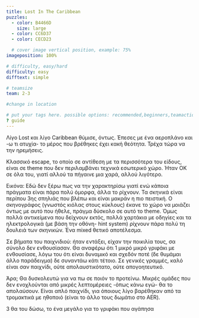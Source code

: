 ```yaml
---
title: Lost In The Caribbean
puzzles:
  - color: B4466D
    size: large
  - color: CC6D37
  - color: CECD23

  # cover image vertical position, example: 75%
imageposition: 100%

# difficulty, easy/hard
difficulty: easy
difftext: simple

# teamsize
team: 2-3

#change in location

# put your tags here. possible options: recommended,beginners,teamaction,duet
? guide
---
```


Λίγο Lost και λίγο Caribbean θύμισε, όντως. Έπεσες με ένα αεροπλάνο και -ω τι ατυχία- το μέρος που βρέθηκες έχει κακή θεότητα. Τρέχα τώρα να την ηρεμήσεις.

Κλασσικό escape, το οποίο σε αντίθεση με τα περισσότερα του είδους, είναι σε theme που δεν περιλαμβάνει τεχνικά εσωτερικό χώρο. Ήταν OK σε όλα του, γιατί αλλού τα
πήγαινε μια χαρά, αλλού λιγότερο.

Εικόνα: Εδώ δεν ξέρω πως να την χαρακτηρίσω γιατί ενώ κάποια πράγματα είναι πάρα πολύ όμορφα, άλλα το ρίχνουν. Τα σκηνικά είναι περίπου 3ης σπηλιάς που βλέπω και είναι
μακράν η πιο πειστική. Ο σκηνογράφος (γνωστός κιόλας στους κύκλους) έκανε το χώρο να μοιάζει όντως με αυτό που ήθελε, πράγμα δύσκολο σε αυτό το theme. Όμως πολλά αντικείμενα
που δείχνουν εκτός, πολλά χαρτάκια με οδηγίες και τα ηλεκτρολογικά (με βάση την οθόνη- hint system) ρίχνουν πάρα πολύ τη δουλειά των σκηνικών. Ένα mixed θετικό αποτέλεσμα.

Σε βήματα του παιχνιδιού: ήταν εντάξει, είχαν την ποικιλία τους, σα σύνολο δεν ενθουσίασαν. Θα αναφέρω ότι 1 μικρό μικρό γριφάκι με ενθουσίασε, λόγω του ότι είναι δυναμικό και
σχεδόν ποτέ (δε θυμάμαι άλλο παράδειγμα) δε συναντάω κάτι τέτοιο. Σε γενικές γραμμές, καλό είναι σαν παιχνίδι, ούτε απολαυστικότατο, ούτε απογοητευτικό.

Άρα; Θα δυσκολευτώ για να πω σε ποιόν το προτείνω. Μικρές ομάδες που δεν ενοχλούνται από μικρές λεπτομέρειες -όπως κάνω εγώ- θα το απολαύσουν. Είναι απλό παιχνίδι, για όποιους
λίγο βαρέθηκαν από τα τρομακτικά με ηθοποιό (είναι το άλλο τους δωμάτιο στο AER).

3 θα του δώσω, το ένα μεγάλο για το γριφάκι που αγάπησα
